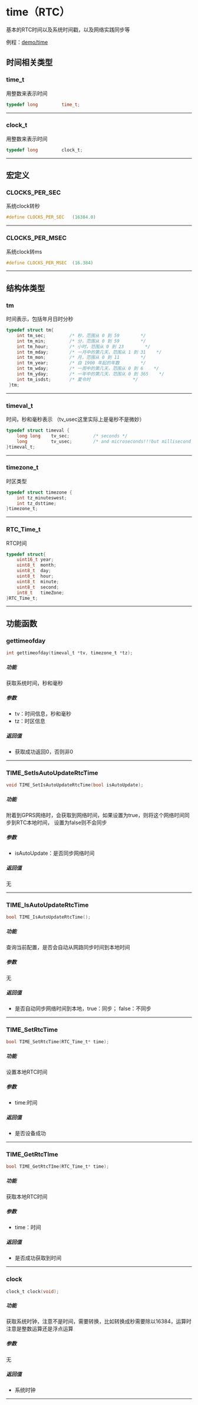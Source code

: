 time（RTC）
====

基本的RTC时间以及系统时间戳，以及网络实践同步等


例程：[demo/time](https://github.com/Ai-Thinker-Open/GPRS_C_SDK/blob/master/demo/time/src/demo_time.c)


## 时间相关类型

### time_t

用整数来表示时间

```c
typedef long         time_t;
```

---

### clock_t

用整数来表示时间

```c
typedef long         clock_t;
```

---

## 宏定义

### CLOCKS_PER_SEC

系统clock转秒

```c
#define CLOCKS_PER_SEC   (16384.0)
```

---

### CLOCKS_PER_MSEC

系统clock转ms

```c
#define CLOCKS_PER_MSEC  (16.384)
```

---


## 结构体类型

### tm

时间表示，包括年月日时分秒

```c
typedef struct tm{
    int tm_sec;         /* 秒，范围从 0 到 59        */
    int tm_min;         /* 分，范围从 0 到 59        */
    int tm_hour;        /* 小时，范围从 0 到 23        */
    int tm_mday;        /* 一月中的第几天，范围从 1 到 31    */
    int tm_mon;         /* 月，范围从 0 到 11        */
    int tm_year;        /* 自 1900 年起的年数        */
    int tm_wday;        /* 一周中的第几天，范围从 0 到 6    */
    int tm_yday;        /* 一年中的第几天，范围从 0 到 365    */
    int tm_isdst;       /* 夏令时                */
 }tm;
```

---

### timeval_t

时间，秒和毫秒表示
（tv_usec这里实际上是毫秒不是微妙）

```c
typedef struct timeval {
    long long    tv_sec;         /* seconds */
    long         tv_usec;        /* and microseconds!!!but millisecond instead here(实际数据是ms)!! */
}timeval_t;
```

---

### timezone_t

时区类型

```c
typedef struct timezone {
    int tz_minuteswest;
    int tz_dsttime;
}timezone_t;
```

---

### RTC_Time_t

RTC时间

```c
typedef struct{
    uint16_t year;
    uint8_t  month;
    uint8_t  day;
    uint8_t  hour;
    uint8_t  minute;
    uint8_t  second;
    int8_t   timeZone;
}RTC_Time_t;
```

---

## 功能函数


### gettimeofday

```c
int gettimeofday(timeval_t *tv, timezone_t *tz);
```

##### 功能

获取系统时间，秒和毫秒

##### 参数

* tv：时间信息，秒和毫秒
* tz：时区信息

##### 返回值

* 获取成功返回0，否则非0

---

### TIME_SetIsAutoUpdateRtcTime

```c
void TIME_SetIsAutoUpdateRtcTime(bool isAutoUpdate);
```

##### 功能

附着到GPRS网络时，会获取到网络时间，如果设置为true，则将这个网络时间同步到RTC本地时间，
设置为false则不会同步

##### 参数

* isAutoUpdate：是否同步网络时间

##### 返回值

无

---

### TIME_IsAutoUpdateRtcTime

```c
bool TIME_IsAutoUpdateRtcTime();
```

##### 功能

查询当前配置，是否会自动从网路同步时间到本地时间

##### 参数

无

##### 返回值

* 是否自动同步网络时间到本地，true：同步； false：不同步

---

### TIME_SetRtcTime

```c
bool TIME_SetRtcTime(RTC_Time_t* time);
```

##### 功能

设置本地RTC时间

##### 参数

* time:时间

##### 返回值

* 是否设备成功

---

### TIME_GetRtcTIme

```c
bool TIME_GetRtcTIme(RTC_Time_t* time);
```

##### 功能

获取本地RTC时间

##### 参数

* time：时间

##### 返回值

* 是否成功获取到时间

---

### clock

```c
clock_t clock(void);
```

##### 功能

获取系统时钟，注意不是时间，需要转换，比如转换成秒需要除以16384，运算时注意是整数运算还是浮点运算

##### 参数

无

##### 返回值

* 系统时钟

---

